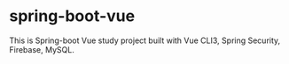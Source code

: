 # spring-boot-vue

This is Spring-boot Vue study project built with Vue CLI3, Spring Security, Firebase, MySQL.

